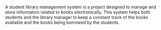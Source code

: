 A student library management system is a project designed to manage and store
information related to books electronically. This system helps both students and the
library manager to keep a constant track of the books available and the books being
borrowed by the students.
